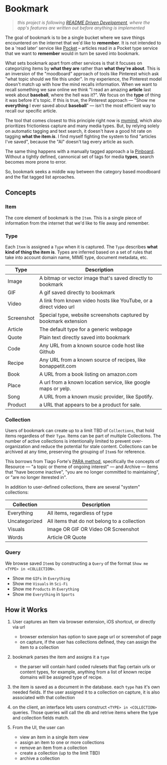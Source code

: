 # Bookmark

> _this project is following [README Driven Development][rdd], where the app's features are written out before anything is implemented_

The goal of bookmark is to be a single bucket where we save things encountered on the internet that we'd like to **remember**. It is not intended to be a 'read later' service like [Pocket][pocket] – articles read in a Pocket type service that we want to **remember** would in turn be saved into bookmark.

What sets bookmark apart from other services is that it focuses on categorizing items by **what they are** rather than **what they're about**. This is an inversion of the "moodboard" approach of tools like Pinterest which ask "what topic should we file this under". In my experience, the Pinterest model doesn't match up with how the mind recalls information. When we want to recall something we saw online we think "I read an amazing **article** last week about **baseball**, where the hell was it?". We focus on the **type** of thing it was before it's topic. If this is true, the Pinterest approach — "Show me **everything** I ever saved about **baseball**" — isn't the most efficient way to recall our specific article.

The tool that comes closest to this principle right now is [mymind], which also prioritizes frictionless capture and many media types. But, by relying solely on automatic tagging and text search, it doesn't have a good hit rate on tagging **what the item _is_**. I find myself fighting the system to find "articles I've saved", because the "AI" doesn't tag every article as such.

The same thing happens with a manually tagged approach a la [Pinboard]. Without a tightly defined, cannonical set of tags for media **types**, search becomes more prone to error.

So, bookmark seeks a middle way between the category based moodboard and the flat tagged list aproaches.

## Concepts

### Item

The core element of bookmark is the `Item`. This is a single piece of information from the internet that we'd like to file away and remember.

### Type

Each `Item` is assigned a `Type` when it is captured. The `Type` describes **what kind of thing the item is**. Types are inferred based on a set of rules that take into account domain name, MIME type, document metadata, etc.

| Type       | Description                                                       |
| ---------- | ----------------------------------------------------------------- |
| Image      | A bitmap or vector image that's saved directly to bookmark        |
| GIF        | A gif saved directly to bookmark                                  |
| Video      | A link from known video hosts like YouTube, or a direct video url |
| Screenshot | Special type, website screenshots captured by bookmark extension  |
| Article    | The default type for a generic webpage                            |
| Quote      | Plain text directly saved into bookmark                           |
| Code       | Any URL from a known source code host like Github                 |
| Recipe     | Any URL from a known source of recipes, like bonappetit.com       |
| Book       | A URL from a book listing on amazon.com                           |
| Place      | A url from a known location service, like google maps or yelp.    |
| Song       | A URL from a known music provider, like Spotify.                  |
| Product    | a URL that appears to be a product for sale.                      |

### Collection

Users of bookmark can create up to a limit TBD of `Collections`, that hold items regardless of their `Type`. Items can be part of multiple Collections. The number of active collections is intentionally limited to prevent over-organization and reduce the potential for stale content. Collections can be archived at any time, preserving the grouping of `Item`s for reference.

This borrows from Tiago Forte's [PARA method][para], specifically the concepts of Resource — "a topic or theme of ongoing interest" — and Archive — items that "have become inactive", "you are no longer committed to maintaining", or "are no longer iterested in".

In addition to user-defined collections, there are several "system" collections:

| Collection    | Description                                  |
| ------------- | -------------------------------------------- |
| Everything    | All items, regardless of type                |
| Uncategorized | All items that do not belong to a collection |
| Visuals       | Image OR GIF OR Video OR Screenshot          |
| Words         | Article OR Quote                             |

### Query

We browse saved `Item`s by constructing a `Query` of the format `Show me <TYPE> in <COLLECTION>`.

- Show me `GIFs` in `Everything`
- Show me `Visuals` in `Sci-Fi`
- Show me `Products` in `Everything`
- Show me `Everything` in `Sports`

## How it Works

1. User captures an Item via browser extension, iOS shortcut, or directly via url
	- browser extension has option to save page url or screenshot of page
	- on capture, if the user has collections defined, they can assign the item to a collection

2. bookmark parses the item and assigns it a `type`
	- the parser will contain hard coded rulesets that flag certain urls or content types, for example, anything from a list of known recipe domains will be assigned type of recipe.

3. the item is saved as a document in the database. each `type` has it's own needed fields. If the user assigned it to a collection on capture, it is also associated with that collection

4. on the client, an interface lets users construct `<TYPE> in <COLLECTION>` queries. Those queries will call the db and retrive items where the type and collection fields match.

5. From the UI, the user can
	- view an item in a single item view
	- assign an item to one or more collections
	- remove an item from a collection
	- create a collection (up to the limit TBD)
	- archive a collection

[rdd]: https://tom.preston-werner.com/2010/08/23/readme-driven-development.html
[pocket]: https://getpocket.com
[mymind]: https://mymind.com/
[para]: https://fortelabs.co/blog/para/
[pinboard]: https://pinboard.in
